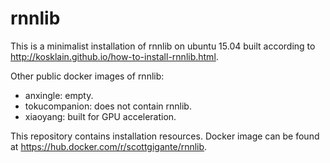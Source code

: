 # rnnlib
This is a minimalist installation of rnnlib on ubuntu 15.04 built according to http://kosklain.github.io/how-to-install-rnnlib.html.

Other public docker images of rnnlib:
- anxingle: empty.
- tokucompanion: does not contain rnnlib.
- xiaoyang: built for GPU acceleration.

This repository contains installation resources. Docker image can be found at https://hub.docker.com/r/scottgigante/rnnlib.
